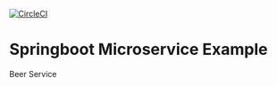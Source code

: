 [![CircleCI](https://circleci.com/gh/kapiljhajhria/circleci-demo-beer-service/tree/main.svg?style=svg)](https://circleci.com/gh/kapiljhajhria/circleci-demo-beer-service/tree/main)

# Springboot Microservice Example

Beer Service